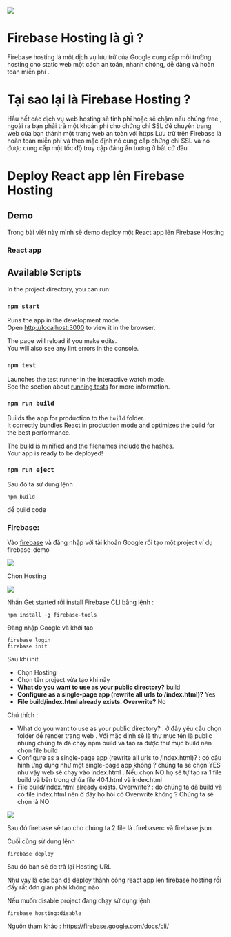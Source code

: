 ![](https://images.viblo.asia/7cb4e436-5e13-46b4-a0f7-3d555895ff58.png)

# Firebase Hosting là gì ?

Firebase hosting là một dịch vụ lưu trữ của Google cung cấp môi trường hosting cho static web một cách an toán, nhanh chóng, dễ dàng và hoàn toàn miễn phí .

# Tại sao lại là Firebase Hosting ?

Hầu hết các dịch vụ web hosting sẽ tính phí hoặc sẽ chậm nếu chúng free , ngoài ra bạn phải trả một khoản phí cho chứng chỉ SSL để chuyển trang web của bạn thành một trang web an toàn với https
Lưu trữ trên Firebase là hoàn toàn miễn phí và theo mặc định nó cung cấp chứng chỉ SSL và nó được cung cấp một tốc độ truy cập đáng ấn tượng ở bất cứ đâu .

# Deploy React app lên Firebase Hosting

## Demo

Trong bài viết này mình sẽ demo deploy một React app lên Firebase Hosting

### React app

## Available Scripts

In the project directory, you can run:

### `npm start`

Runs the app in the development mode.<br>
Open [http://localhost:3000](http://localhost:3000) to view it in the browser.

The page will reload if you make edits.<br>
You will also see any lint errors in the console.

### `npm test`

Launches the test runner in the interactive watch mode.<br>
See the section about [running tests](https://facebook.github.io/create-react-app/docs/running-tests) for more information.

### `npm run build`

Builds the app for production to the `build` folder.<br>
It correctly bundles React in production mode and optimizes the build for the best performance.

The build is minified and the filenames include the hashes.<br>
Your app is ready to be deployed!

### `npm run eject`

Sau đó ta sử dụng lệnh

```
npm build
```

để build code

### Firebase:

Vào [firebase](https://firebase.google.com/) và đăng nhập với tài khoản Google rồi tạo một project ví dụ firebase-demo

![](https://images.viblo.asia/aa06d0a0-dd2b-4df8-9f70-6e0a48127029.png)

Chọn Hosting

![](https://images.viblo.asia/ee51bbc5-2f4a-4ad2-8706-753ab2cb7a51.png)

Nhấn Get started rồi install Firebase CLI bằng lệnh :

```
npm install -g firebase-tools
```

Đăng nhập Google và khởi tạo

```
firebase login
firebase init
```

Sau khi init

- Chọn Hosting
- Chọn tên project vừa tạo khi nãy
- **What do you want to use as your public directory?** build
- **Configure as a single-page app (rewrite all urls to /index.html)?** Yes
- **File build/index.html already exists. Overwrite?** No

Chú thích :

- What do you want to use as your public directory? : ở đây yêu cầu chọn folder để render trang web . Với mặc định sẽ là thư mục tên là public nhưng chúng ta đã chạy npm build và tạo ra được thư mục build nên chọn file build
- Configure as a single-page app (rewrite all urls to /index.html)? : có cấu hình ứng dụng như một single-page app không ? chúng ta sẽ chọn YES như vậy web sẽ chạy vào index.html . Nếu chọn NO họ sẽ tự tạo ra 1 file build và bên trong chứa file 404.html và index.html
- File build/index.html already exists. Overwrite? : do chúng ta đã build và có file index.html nên ở đây họ hỏi có Overwrite không ? Chúng ta sẽ chọn là NO

![](https://images.viblo.asia/78151bf3-81ce-454f-b178-c6b356d84539.png)

Sau đó firebase sẽ tạo cho chúng ta 2 file là .firebaserc và firebase.json

Cuối cùng sử dụng lệnh

```
firebase deploy
```

Sau đó bạn sẽ đc trả lại Hosting URL

Như vậy là các bạn đã deploy thành công react app lên firebase hosting rồi đấy rất đơn giản phải không nào

Nếu muốn disable project đang chạy sử dụng lệnh

```
firebase hosting:disable
```

Nguồn tham khảo : https://firebase.google.com/docs/cli/
